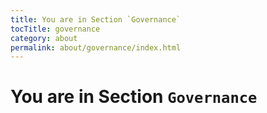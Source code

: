 ```yaml
---
title: You are in Section `Governance`
tocTitle: governance
category: about
permalink: about/governance/index.html
---
```

# You are in Section `Governance`

